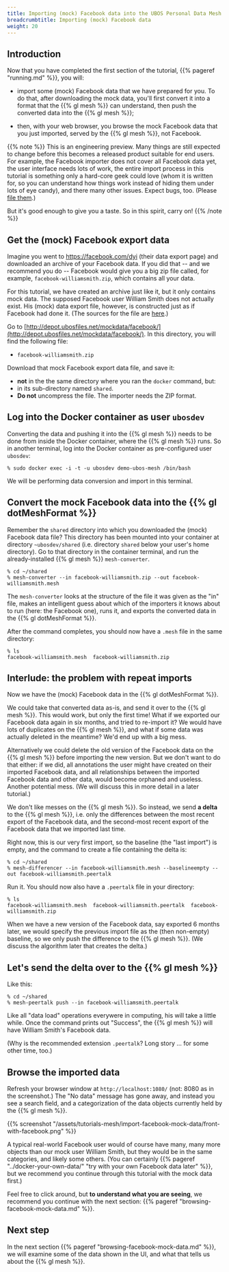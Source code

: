 ```yaml
---
title: Importing (mock) Facebook data into the UBOS Personal Data Mesh
breadcrumbtitle: Importing (mock) Facebook data
weight: 20
---
```


## Introduction

Now that you have completed the first section of the tutorial,
{{% pageref "running.md" %}}, you will:

* import some (mock) Facebook data that we have prepared for you. To do that,
  after downloading the mock data, you'll first convert it into a format that the
  {{% gl mesh %}} can understand, then push the converted data into the
  {{% gl mesh %}};

* then, with your web browser, you browse the mock Facebook data that
  you just imported, served by the {{% gl mesh %}}, not Facebook.

{{% note %}}
This is an engineering preview. Many things are still expected to change
before this becomes a released product suitable for end users. For example,
the Facebook importer does not cover all Facebook data yet, the user interface
needs lots of work, the entire import process in this tutorial is something
only a hard-core geek could love (whom it is written for, so you can understand
how things work instead of hiding them under lots of eye candy), and there many
other issues. Expect bugs, too. (Please [file them](https://gitlab.com/ubos/).)

But it's good enough to give you a taste. So in this spirit, carry on!
{{% /note %}}


## Get the (mock) Facebook export data

Imagine you went to https://facebook.com/dyi (their data export page)
and downloaded an archive of your Facebook data. If you did that -- and we
recommend you do -- Facebook would give you a big zip file called, for
example, `facebook-williamsmith.zip`, which contains all your data.

For this tutorial, we have created an archive just like it, but it only
contains mock data. The supposed Facebook user William Smith does not actually
exist. His (mock) data export file, however, is constructed just as if
Facebook had done it. (The sources for the file are
[here](https://gitlab.com/ubos/mock-data-facebook/).)

Go to [http://depot.ubosfiles.net/mockdata/facebook/](http://depot.ubosfiles.net/mockdata/facebook/).
In this directory, you will find the following file:

* `facebook-williamsmith.zip`

Download that mock Facebook export data file, and save it:

* **not** in the the same directory where you ran the `docker`
  command, but:
* in its sub-directory named ``shared``.
* **Do not** uncompress the file. The importer needs the ZIP format.

## Log into the Docker container as user ``ubosdev``

Converting the data and pushing it into the {{% gl mesh %}} needs to be done from
inside the Docker container, where the {{% gl mesh %}} runs. So in another terminal,
log into the Docker container as pre-configured user ``ubosdev``:

```
% sudo docker exec -i -t -u ubosdev demo-ubos-mesh /bin/bash
```

We will be performing data conversion and import in this terminal.

## Convert the mock Facebook data into the {{% gl dotMeshFormat %}}

Remember the `shared` directory into which you downloaded the (mock)
Facebook data file? This directory has been mounted into your container at
directory `~ubosdev/shared` (i.e. directory `shared` below your user's
home directory). Go to that directory in the container terminal, and run the
already-installed {{% gl mesh %}} `mesh-converter`.

```
% cd ~/shared
% mesh-converter --in facebook-williamsmith.zip --out facebook-williamsmith.mesh
```

The ``mesh-converter`` looks at the structure of the file it was given as the
"in" file, makes an intelligent guess about which of the importers it knows about
to run (here: the Facebook one), runs it, and exports the converted data
in the {{% gl dotMeshFormat %}}.

After the command completes, you should now have a `.mesh` file in the same directory:

```
% ls
facebook-williamsmith.mesh  facebook-williamsmith.zip
```

## Interlude: the problem with repeat imports

Now we have the (mock) Facebook data in the {{% gl dotMeshFormat %}}.

We could take that converted data as-is, and send it over to the {{% gl mesh %}}.
This would work, but only the first time! What if we exported our
Facebook data again in six months, and tried to re-import it? We would have
lots of duplicates on the {{% gl mesh %}}, and what if some data was actually
deleted in the meantime? We'd end up with a big mess.

Alternatively we could delete the old version of the Facebook data on the {{% gl mesh %}}
before importing the new version. But we don't want to do that either: if we did, all
annotations the user might have created on their imported Facebook data, and all
relationships between the imported Facebook data and other data, would become orphaned
and useless. Another potential mess. (We will discuss this in more detail in a later
tutorial.)

We don't like messes on the {{% gl mesh %}}. So instead, we send **a delta** to the
{{% gl mesh %}}, i.e. only the differences between the most recent export of the
Facebook data, and the second-most recent export of the Facebook data that we imported
last time.

Right now, this is our very first import, so the baseline (the "last import") is
empty, and the command to create a file containing the delta is:

```
% cd ~/shared
% mesh-differencer --in facebook-williamsmith.mesh --baselineempty --out facebook-williamsmith.peertalk
```

Run it. You should now also have a `.peertalk` file in your directory:

```
% ls
facebook-williamsmith.mesh  facebook-williamsmith.peertalk  facebook-williamsmith.zip
```

When we have a new version of the Facebook data, say exported 6 months later, we would
specify the previous import file as the (then non-empty) baseline, so we only
push the difference to the {{% gl mesh %}}. (We discuss the algorithm later that
creates the delta.)

## Let's send the delta over to the {{% gl mesh %}}

Like this:

```
% cd ~/shared
% mesh-peertalk push --in facebook-williamsmith.peertalk
```

Like all "data load" operations everywere in computing, his will take a little while.
Once the command prints out "Success", the {{% gl mesh %}} will have William Smith's
Facebook data.

(Why is the recommended extension `.peertalk`? Long story ... for some other time, too.)

## Browse the imported data

Refresh your browser window at `http://localhost:1080/` (not: 8080 as in the screenshot.)
The "No data" message has gone away, and instead you see a search field, and a
categorization of the data objects currently held by the
{{% gl mesh %}}.

{{% screenshot "/assets/tutorials-mesh/import-facebook-mock-data/front-with-facebook.png" %}}

A typical real-world Facebook user would of course have many, many more objects than
our mock user William Smith, but they would be in the same categories, and likely some others.
(You can certainly {{% pageref "../docker-your-own-data/" "try with your own Facebook data later" %}}, but
we recommend you continue through this tutorial with the mock data first.)

Feel free to click around, but **to understand what you are seeing**, we recommend
you continue with the next section: {{% pageref "browsing-facebook-mock-data.md" %}}.

## Next step

In the next section {{% pageref "browsing-facebook-mock-data.md" %}}, we will examine some of the
data shown in the UI, and what that tells us about the
{{% gl mesh %}}.

